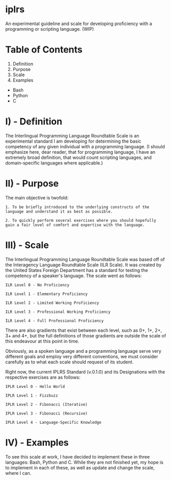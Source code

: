 # iplrs
An experimental guideline and scale for developing proficiency with a programming or scripting language. (WIP)

# Table of Contents

1. Definition
2. Purpose
3. Scale
4. Examples
+ Bash
+ Python
+ C

I) - Definition
===============

  The Interlingual Programming Language Roundtable Scale is an experimental standard I am developing for determining the basic competency of any given individual with a programming language. (I should emphasize here, dear reader, that for programming language, I have an extremely broad definition, that would count scripting languages, and domain-specific languages where applicable.)


II) - Purpose
=============

  The main objective is twofold:

    1. To be briefly introduced to the underlying constructs of the language and understand it as best as possible.

    2. To quickly perform several exercises where you should hopefully gain a fair level of comfort and expertise with the language.

III) - Scale
============

  The Interlingual Programming Language Roundtable Scale was based off of the Interagency Language Roundtable Scale (ILR Scale). It was created by the United States Foreign Department has a standard for testing the competency of a speaker's language. The scale went as follows:

    ILR Level 0 - No Proficiency

    ILR Level 1 - Elementary Proficiency

    ILR Level 2 - Limited Working Proficiency
    
    ILR Level 3 - Professional Working Proficiency

    ILR Level 4 - Full Professional Proficiency

  There are also gradients that exist between each level, such as 0+, 1+, 2+, 3+ and 4+, but the full definitions of those gradients are outside the scale of this endeavour at this point in time.

  Obviously, as a spoken language and a programming language serve very different goals and employ very different conventions, we must consider carefully as to what each scale should request of its student.

  Right now, the current IPLRS Standard (v.0.1.0) and its Designations with the respective exercises are as follows:

    IPLR Level 0 - Hello World

    IPLR Level 1 - Fizzbuzz

    IPLR Level 2 - Fibonacci (Iterative)

    IPLR Level 3 - Fibonacci (Recursive)

    IPLR Level 4 - Language-Specific Knowledge

IV) - Examples
==============

  To see this scale at work, I have decided to implement these in three languages: Bash, Python and C. While they are not finished yet, my hope is to implement in each of these, as well as update and change the scale, where I can.


